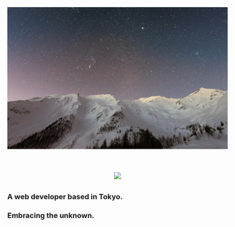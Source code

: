 <img src="https://github.com/MaddRussian/MaddRussian/blob/main/pexels-photo-572897.jpeg">

<h1 align="center">
    <img src="https://readme-typing-svg.herokuapp.com/?font=Inter&size=48&center=true&vCenter=true&width=500&height=120&color=F3F3E0&duration=4000&lines=Welcome!+🔭;+I'm+Will+🛸;" />
</h1>
                
### A web developer based in Tokyo. 
### Embracing the unknown.
   
            
            


<!---
MaddRussian/MaddRussian is a ✨ special ✨ repository because its `README.md` (this file) appears on your GitHub profile.
You can click the Preview link to take a look at your changes.
--->
